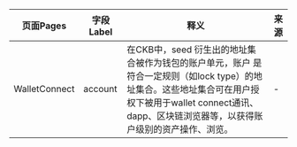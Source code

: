| 页面Pages | 字段Label | 释义 | 来源 |
|---------|---------|----|----|
| WalletConnect | account | 在CKB中，seed 衍生出的地址集合被作为钱包的账户单元，账户 是 符合一定规则（如lock type）的地址集合。这些地址集合可在用户授权下被用于wallet connect通讯、dapp、区块链浏览器等，以获得账户级别的资产操作、浏览。 | - |